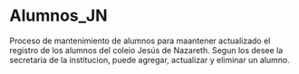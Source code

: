 # Alumnos_JN
Proceso de mantenimiento de alumnos para maantener actualizado el registro de los alumnos del coleio Jesús de Nazareth. Segun los desee la secretaria de la institucion, puede agregar, actualizar y eliminar un alumno.
